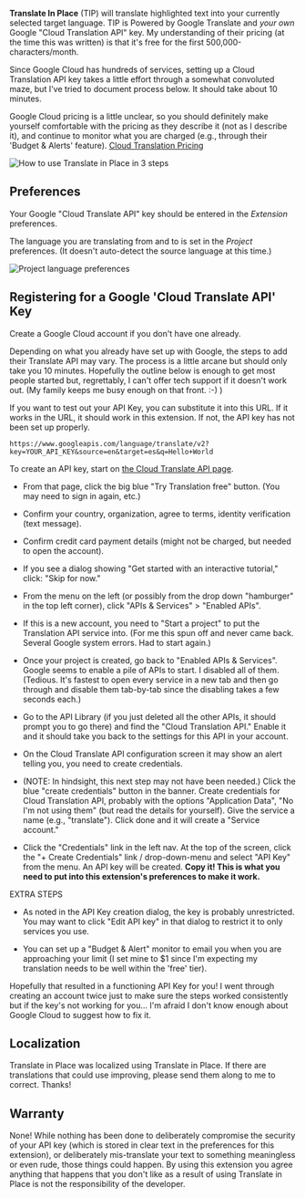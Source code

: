 **Translate In Place** (TIP) will translate highlighted text into your currently selected target language. TIP is Powered by Google Translate and *your own* Google "Cloud Translation API" key. My understanding of their pricing (at the time this was written) is that it's free for the first 500,000-characters/month.

Since Google Cloud has hundreds of services, setting up a Cloud Translation API key takes a little effort through a somewhat convoluted maze, but I've tried to document process below. It should take about 10 minutes.

Google Cloud pricing is a little unclear, so you should definitely make yourself comfortable with the pricing as they describe it (not as I describe it), and continue to monitor what you are charged (e.g., through their 'Budget & Alerts' feature). [Cloud Translation Pricing](https://cloud.google.com/translate/pricing)

![How to use Translate in Place in 3 steps](https://ext.runcode.run/tip/readme/TIP_howto.png)

## Preferences ##

Your Google "Cloud Translate API" key should be entered in the *Extension* preferences.

The language you are translating from and to is set in the *Project* preferences. (It doesn't auto-detect the source language at this time.)

![Project language preferences](https://ext.runcode.run/tip/readme/TIP_project_prefs.png)

## Registering for a Google 'Cloud Translate API' Key ##

Create a Google Cloud account if you don't have one already.

Depending on what you already have set up with Google, the steps to add their Translate API may vary. The process is a little arcane but should only take you 10 minutes. Hopefully the outline below is enough to get most people started but, regrettably, I can't offer tech support if it doesn't work out. (My family keeps me busy enough on that front. :-) )

If you want to test out your API Key, you can substitute it into this URL. If it works in the URL, it should work in this extension. If not, the API key has not been set up properly.

    https://www.googleapis.com/language/translate/v2?key=YOUR_API_KEY&source=en&target=es&q=Hello+World

To create an API key, start on [the Cloud Translate API page](https://cloud.google.com/translate/).

- From that page, click the big blue "Try Translation free" button. (You may need to sign in again, etc.)

- Confirm your country, organization, agree to terms, identity verification (text message).

- Confirm credit card payment details (might not be charged, but needed to open the account).

- If you see a dialog showing "Get started with an interactive tutorial," click: "Skip for now."

- From the menu on the left (or possibly from the drop down "hamburger" in the top left corner), click "APIs & Services" > "Enabled APIs".

- If this is a new account, you need to "Start a project" to put the Translation API service into. (For me this spun off and never came back. Several Google system errors. Had to start again.)

- Once your project is created, go back to "Enabled APIs & Services". Google seems to enable a pile of APIs to start. I disabled all of them. (Tedious. It's fastest to open every service in a new tab and then go through and disable them tab-by-tab since the disabling takes a few seconds each.)

- Go to the API Library (if you just deleted all the other APIs, it should prompt you to go there) and find the "Cloud Translation API." Enable it and it should take you back to the settings for this API in your account.

- On the Cloud Translate API configuration screen it may show an alert telling you, you need to create credentials.

- (NOTE: In hindsight, this next step may not have been needed.) Click the blue "create credentials" button in the banner. Create credentials for Cloud Translation API, probably with the options "Application Data", "No I'm not using them" (but read the details for yourself). Give the service a name (e.g., "translate"). Click done and it will create a "Service account."

- Click the "Credentials" link in the left nav. At the top of the screen, click the "+ Create Credentials" link / drop-down-menu and select "API Key" from the menu. An API key will be created. **Copy it! This is what you need to put into this extension's preferences to make it work.**

EXTRA STEPS
- As noted in the API Key creation dialog, the key is probably unrestricted. You may want to click "Edit API key" in that dialog to restrict it to only services you use.

- You can set up a "Budget & Alert" monitor to email you when you are approaching your limit (I set mine to $1 since I'm expecting my translation needs to be well within the 'free' tier).

Hopefully that resulted in a functioning API Key for you! I went through creating an account twice just to make sure the steps worked consistently but if the key's not working for you... I'm afraid I don't know enough about Google Cloud to suggest how to fix it.

## Localization ##

Translate in Place was localized using Translate in Place. If there are translations that could use improving, please send them along to me to correct. Thanks!

## Warranty ##

None! While nothing has been done to deliberately compromise the security of your API key (which is stored in clear text in the preferences for this extension), or deliberately mis-translate your text to something meaningless or even rude, those things could happen. By using this extension you agree anything that happens that you don't like as a result of using Translate in Place is not the responsibility of the developer.
